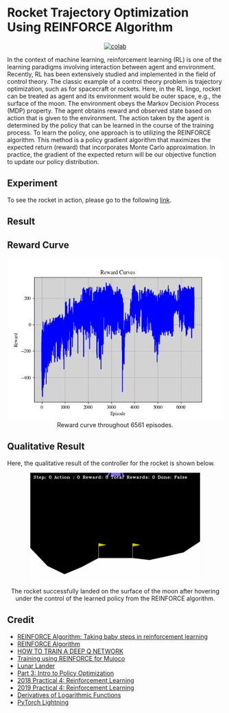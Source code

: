 # Rocket Trajectory Optimization Using REINFORCE Algorithm


 <div align="center">
    <a href="https://colab.research.google.com/github/reshalfahsi/rocket-trajectory-optimization/blob/master/RocketTrajectoryOptimization.ipynb"><img src="https://colab.research.google.com/assets/colab-badge.svg" alt="colab"></a>
    <br />
 </div>


In the context of machine learning, reinforcement learning (RL) is one of the learning paradigms involving interaction between agent and environment. Recently, RL has been extensively studied and implemented in the field of control theory. The classic example of a control theory problem is trajectory optimization, such as for spacecraft or rockets. Here, in the RL lingo, rocket can be treated as agent and its environment would be outer space, e.g., the surface of the moon. The environment obeys the Markov Decision Process (MDP) property. The agent obtains reward and observed state based on action that is given to the environment. The action taken by the agent is determined by the policy that can be learned in the course of the training process. To learn the policy, one approach is to utilizing the REINFORCE algorithm. This method is a policy gradient algorithm that maximizes the expected return (reward) that incorporates Monte Carlo approximation. In practice, the gradient of the expected return will be our objective function to update our policy distribution.

## Experiment


To see the rocket in action, please go to the following [link](https://github.com/reshalfahsi/rocket-trajectory-optimization/blob/master/RocketTrajectoryOptimization.ipynb).


## Result

## Reward Curve

<p align="center"> <img src="https://github.com/reshalfahsi/rocket-trajectory-optimization/blob/master/assets/reward_curve.png" alt="reward_curve" > <br /> Reward curve throughout 6561 episodes. </p>


## Qualitative Result

Here, the qualitative result of the controller for the rocket is shown below.

<p align="center"> <img src="https://github.com/reshalfahsi/rocket-trajectory-optimization/blob/master/assets/qualitative_rocket.gif" alt="qualitative_rocket" > <br /> The rocket successfully landed on the surface of the moon after hovering under the control of the learned policy from the REINFORCE algorithm. </p>


## Credit

- [REINFORCE Algorithm: Taking baby steps in reinforcement learning](https://www.analyticsvidhya.com/blog/2020/11/reinforce-algorithm-taking-baby-steps-in-reinforcement-learning/)
- [REINFORCE Algorithm](https://github.com/kvsnoufal/reinforce)
- [HOW TO TRAIN A DEEP Q NETWORK](https://lightning.ai/docs/pytorch/stable/notebooks/lightning_examples/reinforce-learning-DQN.html)
- [Training using REINFORCE for Mujoco](https://gymnasium.farama.org/tutorials/training_agents/reinforce_invpend_gym_v26/#sphx-glr-tutorials-training-agents-reinforce-invpend-gym-v26-py)
- [Lunar Lander](https://gymnasium.farama.org/environments/box2d/lunar_lander/)
- [Part 3: Intro to Policy Optimization](https://spinningup.openai.com/en/latest/spinningup/rl_intro3.html)
- [2018 Practical 4: Reinforcement Learning](https://github.com/deep-learning-indaba/indaba-2018/blob/master/Practical_4_Reinforcement_Learning.ipynb)
- [2019 Practical 4: Reinforcement Learning](https://github.com/deep-learning-indaba/indaba-pracs-2019/blob/master/4b_reinforcement_learning.ipynb)
- [Derivatives of Logarithmic Functions](https://brilliant.org/wiki/derivative-of-logarithmic-functions/)
- [PyTorch Lightning](https://lightning.ai/docs/pytorch/latest/)
